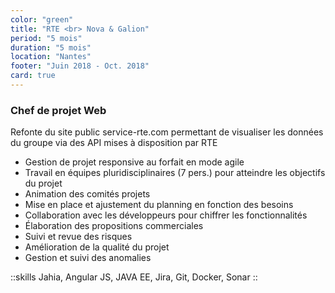 ```yaml
---
color: "green"
title: "RTE <br> Nova & Galion"
period: "5 mois"
duration: "5 mois"
location: "Nantes"
footer: "Juin 2018 - Oct. 2018"
card: true
---
```


### Chef de projet Web

Refonte du site public service-rte.com permettant de visualiser les données du groupe via des API mises à disposition par RTE

- Gestion de projet responsive au forfait en mode agile
- Travail en équipes pluridisciplinaires (7 pers.) pour atteindre les objectifs du projet
- Animation des comités projets
- Mise en place et ajustement du planning en fonction des besoins
- Collaboration avec les développeurs pour chiffrer les fonctionnalités
- Élaboration des propositions commerciales
- Suivi et revue des risques
- Amélioration de la qualité du projet
- Gestion et suivi des anomalies

::skills
Jahia, Angular JS, JAVA EE, Jira, Git, Docker, Sonar
::
